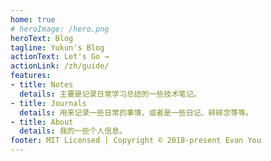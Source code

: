```yaml
---
home: true
# heroImage: /hero.png
heroText: Blog
tagline: Yukun's Blog
actionText: Let's Go →
actionLink: /zh/guide/
features:
- title: Notes
  details: 主要是记录日常学习总结的一些技术笔记。
- title: Journals
  details: 用来记录一些日常的事情，或者是一些日记、碎碎念等等。
- title: About
  details: 我的一些个人信息。
footer: MIT Licensed | Copyright © 2018-present Evan You
---
```


